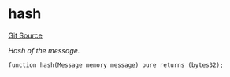 # hash
[Git Source](https://github.com/darwinia-network/ORMP/blob/bc92759f925cb7b2b882f5ab3b1cf34d66098e41/src/Common.sol)

*Hash of the message.*


```solidity
function hash(Message memory message) pure returns (bytes32);
```

